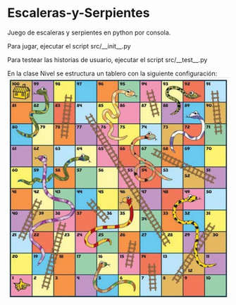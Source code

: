 # Escaleras-y-Serpientes
Juego de escaleras y serpientes en python por consola.

Para jugar, ejecutar el script src/\_\_init\_\_.py

Para testear las historias de usuario, ejecutar el script src/\_\_test\_\_.py

En la clase Nivel se estructura un tablero con la siguiente configuración:
![Escaleras y Serpientes](/EstructuraDeNivel.JPG)
